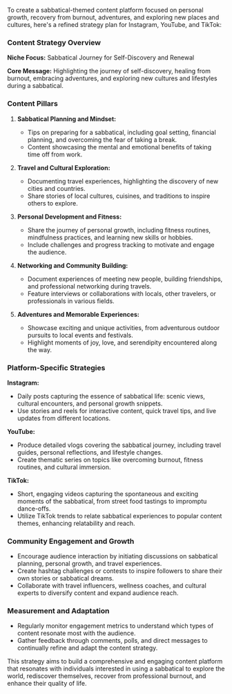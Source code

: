 To create a sabbatical-themed content platform focused on personal growth, recovery from burnout, adventures, and exploring new places and cultures, here's a refined strategy plan for Instagram, YouTube, and TikTok:

### Content Strategy Overview

**Niche Focus:** Sabbatical Journey for Self-Discovery and Renewal

**Core Message:** Highlighting the journey of self-discovery, healing from burnout, embracing adventures, and exploring new cultures and lifestyles during a sabbatical.

### Content Pillars

1. **Sabbatical Planning and Mindset:**
   - Tips on preparing for a sabbatical, including goal setting, financial planning, and overcoming the fear of taking a break.
   - Content showcasing the mental and emotional benefits of taking time off from work.

2. **Travel and Cultural Exploration:**
   - Documenting travel experiences, highlighting the discovery of new cities and countries.
   - Share stories of local cultures, cuisines, and traditions to inspire others to explore.

3. **Personal Development and Fitness:**
   - Share the journey of personal growth, including fitness routines, mindfulness practices, and learning new skills or hobbies.
   - Include challenges and progress tracking to motivate and engage the audience.

4. **Networking and Community Building:**
   - Document experiences of meeting new people, building friendships, and professional networking during travels.
   - Feature interviews or collaborations with locals, other travelers, or professionals in various fields.

5. **Adventures and Memorable Experiences:**
   - Showcase exciting and unique activities, from adventurous outdoor pursuits to local events and festivals.
   - Highlight moments of joy, love, and serendipity encountered along the way.

### Platform-Specific Strategies

**Instagram:**
- Daily posts capturing the essence of sabbatical life: scenic views, cultural encounters, and personal growth snippets.
- Use stories and reels for interactive content, quick travel tips, and live updates from different locations.

**YouTube:**
- Produce detailed vlogs covering the sabbatical journey, including travel guides, personal reflections, and lifestyle changes.
- Create thematic series on topics like overcoming burnout, fitness routines, and cultural immersion.

**TikTok:**
- Short, engaging videos capturing the spontaneous and exciting moments of the sabbatical, from street food tastings to impromptu dance-offs.
- Utilize TikTok trends to relate sabbatical experiences to popular content themes, enhancing relatability and reach.

### Community Engagement and Growth

- Encourage audience interaction by initiating discussions on sabbatical planning, personal growth, and travel experiences.
- Create hashtag challenges or contests to inspire followers to share their own stories or sabbatical dreams.
- Collaborate with travel influencers, wellness coaches, and cultural experts to diversify content and expand audience reach.

### Measurement and Adaptation

- Regularly monitor engagement metrics to understand which types of content resonate most with the audience.
- Gather feedback through comments, polls, and direct messages to continually refine and adapt the content strategy.

This strategy aims to build a comprehensive and engaging content platform that resonates with individuals interested in using a sabbatical to explore the world, rediscover themselves, recover from professional burnout, and enhance their quality of life.